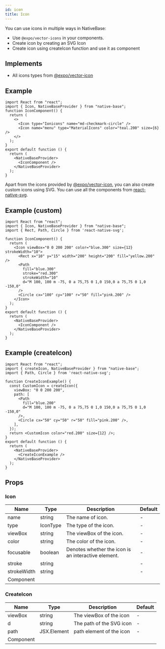```yaml
---
id: icon
title: Icon
---
```


You can use icons in multiple ways in NativeBase:

- Use `@expo/vector-icons` in your components.
- Create icon by creating an SVG Icon
- Create icon using createIcon function and use it as component

## Implements

- All icons types from [@expo/vector-icon](https://github.com/expo/vector-icons)

## Example

```SnackPlayer name=Icon%20Example
import React from "react";
import { Icon, NativeBaseProvider } from "native-base";
function IconComponent() {
  return (
    <>
      <Icon type="Ionicons" name="md-checkmark-circle" />
      <Icon name="menu" type="MaterialIcons" color="teal.200" size={6} />
    </>
  );
}
export default function () {
  return (
    <NativeBaseProvider>
      <IconComponent />
    </NativeBaseProvider>
  );
}
```

Apart from the icons provided by [@expo/vector-icon](https://github.com/expo/vector-icons), you can also create custom icons using SVG. You can use all the components from [react-native-svg](https://github.com/react-native-svg/react-native-svg).

## Example (custom)

```SnackPlayer name=Icon%20Example (custom)
import React from "react";
import { Icon, NativeBaseProvider } from "native-base";
import { Rect, Path, Circle } from 'react-native-svg';

function IconComponent() {
  return (
    <Icon viewBox="0 0 200 200" color="blue.300" size={12} strokeWidth="10">
      <Rect x="10" y="15" width="200" height="200" fill="yellow.200" />
      <Path
        fill="blue.300"
        stroke="red.300"
        strokeWidth="10"
        d="M 100, 100 m -75, 0 a 75,75 0 1,0 150,0 a 75,75 0 1,0 -150,0"
      />
      <Circle cx="100" cy="100" r="50" fill="pink.200" />
    </Icon>
  );
}
export default function () {
  return (
    <NativeBaseProvider>
      <IconComponent />
    </NativeBaseProvider>
  );
}
```

## Example (createIcon)

```SnackPlayer name=Icon%20Example (createIcon)
import React from "react";
import { createIcon, NativeBaseProvider } from "native-base";
import { Path, Circle } from 'react-native-svg';

function CreateIconExample() {
  const CustomIcon = createIcon({
    viewBox: "0 0 200 200",
    path: [
      <Path
        fill="blue.200"
        d="M 100, 100 m -75, 0 a 75,75 0 1,0 150,0 a 75,75 0 1,0 -150,0"
      />,
      <Circle cx="50" cy="50" r="50" fill="pink.200" />,
    ],
  });
  return <CustomIcon color="red.200" size={12} />;
}
export default function () {
  return (
    <NativeBaseProvider>
      <CreateIconExample />
    </NativeBaseProvider>
  );
}
```

## Props

### Icon

| Name        | Type     | Description                                         | Default |
| ----------- | -------- | --------------------------------------------------- | ------- |
| name        | string   | The name of icon.                                   | -       |
| type        | IconType | The type of the icon.                               | -       |
| viewBox     | string   | The viewBox of the icon.                            | -       |
| color       | string   | The color of the icon.                              | -       |
| focusable   | boolean  | Denotes whether the icon is an interactive element. | -       |
| stroke      | string   |                                                     | -       |
| strokeWidth | string   |                                                     | -       |
| Component   |          |                                                     |         |

### CreateIcon

| Name      | Type        | Description              | Default |
| --------- | ----------- | ------------------------ | ------- |
| viewBox   | string      | The viewBox of the icon  | -       |
| d         | string      | The path of the SVG icon | -       |
| path      | JSX.Element | path element of the icon | -       |
| Component |             |                          |         |
